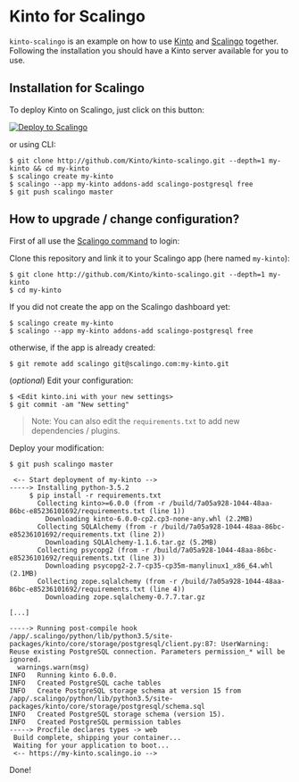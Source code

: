 # Kinto for Scalingo

`kinto-scalingo` is an example on how to use [Kinto](http://kinto-storage.org) and [Scalingo](https://scalingo.com) together.
Following the installation you should have a Kinto server available for you to use.

## Installation for Scalingo

To deploy Kinto on Scalingo, just click on this button:

[![Deploy to Scalingo](https://cdn.scalingo.com/deploy/button.svg)](https://my.scalingo.com/deploy)

or using CLI:

```
$ git clone http://github.com/Kinto/kinto-scalingo.git --depth=1 my-kinto && cd my-kinto
$ scalingo create my-kinto
$ scalingo --app my-kinto addons-add scalingo-postgresql free
$ git push scalingo master
```

## How to upgrade / change configuration?

First of all use the [Scalingo command](http://cli.scalingo.com/) to login:

Clone this repository and link it to your Scalingo app (here named `my-kinto`):

```
$ git clone http://github.com/Kinto/kinto-scalingo.git --depth=1 my-kinto
$ cd my-kinto
```

If you did not create the app on the Scalingo dashboard yet:

```
$ scalingo create my-kinto
$ scalingo --app my-kinto addons-add scalingo-postgresql free
```

otherwise, if the app is already created:

```
$ git remote add scalingo git@scalingo.com:my-kinto.git
```

(*optional*) Edit your configuration:

```
$ <Edit kinto.ini with your new settings>
$ git commit -am "New setting"
```

> Note: You can also edit the `requirements.txt` to add new dependencies / plugins.

Deploy your modification:

```
$ git push scalingo master

 <-- Start deployment of my-kinto -->
-----> Installing python-3.5.2
     $ pip install -r requirements.txt
       Collecting kinto>=6.0.0 (from -r /build/7a05a928-1044-48aa-86bc-e85236101692/requirements.txt (line 1))
         Downloading kinto-6.0.0-cp2.cp3-none-any.whl (2.2MB)
       Collecting SQLAlchemy (from -r /build/7a05a928-1044-48aa-86bc-e85236101692/requirements.txt (line 2))
         Downloading SQLAlchemy-1.1.6.tar.gz (5.2MB)
       Collecting psycopg2 (from -r /build/7a05a928-1044-48aa-86bc-e85236101692/requirements.txt (line 3))
         Downloading psycopg2-2.7-cp35-cp35m-manylinux1_x86_64.whl (2.1MB)
       Collecting zope.sqlalchemy (from -r /build/7a05a928-1044-48aa-86bc-e85236101692/requirements.txt (line 4))
         Downloading zope.sqlalchemy-0.7.7.tar.gz

[...]

-----> Running post-compile hook
/app/.scalingo/python/lib/python3.5/site-packages/kinto/core/storage/postgresql/client.py:87: UserWarning: Reuse existing PostgreSQL connection. Parameters permission_* will be ignored.
  warnings.warn(msg)
INFO   Running kinto 6.0.0.
INFO   Created PostgreSQL cache tables
INFO   Create PostgreSQL storage schema at version 15 from /app/.scalingo/python/lib/python3.5/site-packages/kinto/core/storage/postgresql/schema.sql
INFO   Created PostgreSQL storage schema (version 15).
INFO   Created PostgreSQL permission tables
-----> Procfile declares types -> web
 Build complete, shipping your container...
 Waiting for your application to boot...
 <-- https://my-kinto.scalingo.io -->
```

Done!
